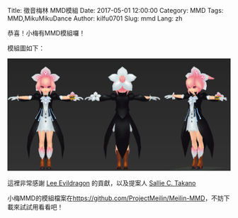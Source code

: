 Title: 徵音梅林 MMD模組
Date: 2017-05-01 12:00:00
Category: MMD
Tags: MMD,MikuMikuDance
Author: kilfu0701
Slug: mmd
Lang: zh

<div>
  <p>恭喜！小梅有MMD模組囉！</p>

  <p>模組圖如下：</p>
  <img src="/theme/img/meilin_mmd.png">

  <p>這裡非常感謝 <a href="https://www.facebook.com/lee.evildragon" target="_blank">Lee Evildragon</a> 的貢獻，以及提案人 <a href="https://www.facebook.com/Sallie.Ceccilia.Takano" target="_blank">Sallie C. Takano</a></p>

  小梅MMD的模組檔案在<a href="https://github.com/ProjectMeilin/Meilin-MMD" target="_blank">https://github.com/ProjectMeilin/Meilin-MMD</a>，不妨下載來試試用看看吧！

</div>
